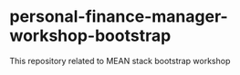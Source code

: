 # personal-finance-manager-workshop-bootstrap
This repository related to MEAN stack  bootstrap workshop  
